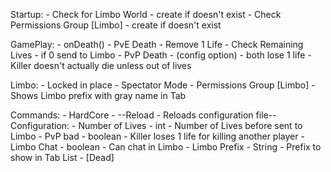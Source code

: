 Startup:
	- Check for Limbo World 
		- create if doesn't exist
	- Check Permissions Group [Limbo]
		- create if doesn't exist
	
GamePlay:
	- onDeath()
		- PvE Death
			- Remove 1 Life
			- Check Remaining Lives
				- if 0 send to Limbo
		- PvP Death - (config option) 
			- both lose 1 life 
			- Killer doesn't actually die unless out of lives
	
Limbo:
		- Locked in place
		- Spectator Mode
		- Permissions Group [Limbo]
			- Shows Limbo prefix with gray name in Tab

Commands:
	- HardCore
		- --Reload - Reloads configuration file--
Configuration:
	- Number of Lives - int
		- Number of Lives before sent to Limbo
	- PvP bad - boolean
		- Killer loses 1 life for killing another player
	- Limbo Chat - boolean
		- Can chat in Limbo
	- Limbo Prefix - String
		- Prefix to show in Tab List - [Dead]